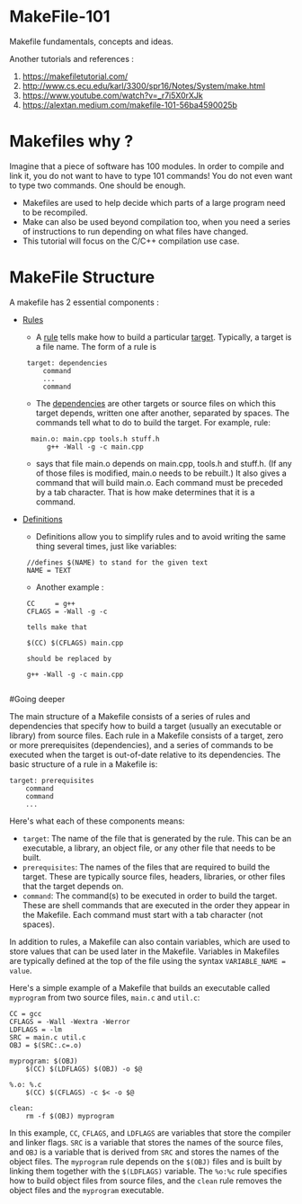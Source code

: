 # MakeFile-101
Makefile fundamentals, concepts and ideas.

Another tutorials and references :
 1. https://makefiletutorial.com/
 2. http://www.cs.ecu.edu/karl/3300/spr16/Notes/System/make.html
 3. https://www.youtube.com/watch?v=_r7i5X0rXJk
 4. https://alextan.medium.com/makefile-101-56ba4590025b

# Makefiles why ?

Imagine that a piece of software has 100 modules. In order to compile and link it, you do not want to have to type 101 commands! You do not even want to type two commands. One should be enough. 

- Makefiles are used to help decide which parts of a large program need to be recompiled. 
- Make can also be used beyond compilation too, when you need a series of instructions to run depending on what files have changed. 
- This tutorial will focus on the C/C++ compilation use case.

# MakeFile Structure

A makefile has 2 essential components :

 - <ins>Rules</ins>
 
   - A <ins>rule</ins> tells make how to build a particular <ins>target</ins>. Typically, a target is a file name. The form of a rule is

   ``` 
    target: dependencies
	    command
	    ...
	    command
    ```
    
    -  The <ins>dependencies</ins> are other targets or source files on which this target depends, written one after another, separated by spaces. The commands tell what to do to build the target. For example, rule:
    
    ```
      main.o: main.cpp tools.h stuff.h
	      g++ -Wall -g -c main.cpp
    ```
    
    - says that file main.o depends on main.cpp, tools.h and stuff.h. (If any of those files is modified, main.o needs to be rebuilt.) It also gives a command that will build main.o. Each command must be preceded by a tab character. That is how make determines that it is a command. 
 
 - <ins>Definitions</ins>
   - Definitions allow you to simplify rules and to avoid writing the same thing several times, just like variables:
   ```
    //defines $(NAME) to stand for the given text
    NAME = TEXT
   ```
   - Another example :
   ```
    CC     = g++
    CFLAGS = -Wall -g -c

    tells make that

    $(CC) $(CFLAGS) main.cpp

    should be replaced by

    g++ -Wall -g -c main.cpp
    
#Going deeper

The main structure of a Makefile consists of a series of rules and dependencies that specify how to build a target (usually an executable or library) from source files. Each rule in a Makefile consists of a target, zero or more prerequisites (dependencies), and a series of commands to be executed when the target is out-of-date relative to its dependencies. The basic structure of a rule in a Makefile is:

```
target: prerequisites
    command
    command
    ...
```

Here's what each of these components means:

- `target`: The name of the file that is generated by the rule. This can be an executable, a library, an object file, or any other file that needs to be built.
- `prerequisites`: The names of the files that are required to build the target. These are typically source files, headers, libraries, or other files that the target depends on.
- `command`: The command(s) to be executed in order to build the target. These are shell commands that are executed in the order they appear in the Makefile. Each command must start with a tab character (not spaces).

In addition to rules, a Makefile can also contain variables, which are used to store values that can be used later in the Makefile. Variables in Makefiles are typically defined at the top of the file using the syntax `VARIABLE_NAME = value`.

Here's a simple example of a Makefile that builds an executable called `myprogram` from two source files, `main.c` and `util.c`:

```
CC = gcc
CFLAGS = -Wall -Wextra -Werror
LDFLAGS = -lm
SRC = main.c util.c
OBJ = $(SRC:.c=.o)

myprogram: $(OBJ)
    $(CC) $(LDFLAGS) $(OBJ) -o $@

%.o: %.c
    $(CC) $(CFLAGS) -c $< -o $@

clean:
    rm -f $(OBJ) myprogram
```

In this example, `CC`, `CFLAGS`, and `LDFLAGS` are variables that store the compiler and linker flags. `SRC` is a variable that stores the names of the source files, and `OBJ` is a variable that is derived from `SRC` and stores the names of the object files. The `myprogram` rule depends on the `$(OBJ)` files and is built by linking them together with the `$(LDFLAGS)` variable. The `%o:%c` rule specifies how to build object files from source files, and the `clean` rule removes the object files and the `myprogram` executable.
